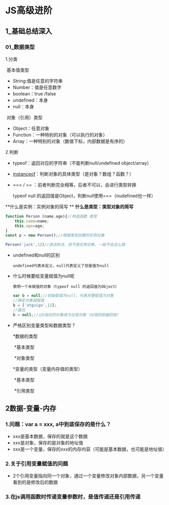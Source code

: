 # JS高级进阶

## 1_基础总结深入

### 01_数据类型

1.分类

​	基本值类型

- String:值是任意的字符串
- Number：值是任意数字
- boolean：true /false
- undefined：本身
- null：本身		

​	对象（引用）类型

- Object：任意对象
- Function：一种特别的对象（可以执行的对象）
- Array：一种特别的对象（数值下标，内部数据是有序的）

2.判断

- typeof：返回对应的字符串（不能判断null/undefined  object/array）

- [instanceof](https://developer.mozilla.org/zh-CN/docs/Web/JavaScript/Reference/Operators/instanceof)：判断对象的具体类型（是对象？数组？函数？）

- === / == ：前者判断完全相等，后者不可以，会进行类型转换

  typeof null 的返回值是Object，判断null使用===（nudefined也一样）

**什么是实例：实例对象的简写  **   **什么是类型：类型对象的简写**

```js
function Person (name,age){//构造函数 类型
    this.name=name;
    this.age=age;
}
const p = new Person();//根据类型创建的实例对象

Person('jack',12)//语法和法，但不是实例对象，一般不会这么做
```

- undefined和null的区别

  `undefined代表未定义，null代表定义了但是值为null`

- 什么时候要给变量赋值为null呢

  `表明一个未赋值的对象（typeof null 的返回值为Object）`

  ```js
  var b = null;//初始赋值为null，代表将要赋值为对象
  //确定对象就赋值
  b = ['atguigu',12];
  //最后
  b = null;//让b指向的对象成为垃圾对象（垃圾回收器回收）
  ```

- 严格区别变量类型和数据类型？

  *数据的类型

  ​	*基本类型

  ​	*对象类型

  *变量的类型（变量内存值的类型）

  ​	*基本类型

  ​	*引用类型

## 2数据-变量-内存

### 1.问题：var a = xxx, a中到底保存的是什么？

- xxx是基本数据，保存的就是这个数据
- xxx是对象，保存的是对象的地址值
- xxx是一个变量，保存的xxx的内存内容（可能是基本数据，也可能是地址值）

### 2.关于引用变量赋值的问题

- 2个引用变量指向同一个对象，通过一个变量修改对象内部数据，另一个变量看到的是修改后的数据

### 3.在js调用函数时传递变量参数时，是值传递还是引用传递
